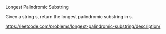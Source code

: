 Longest Palindromic Substring

Given a string s, return the longest palindromic substring in s.

https://leetcode.com/problems/longest-palindromic-substring/description/
